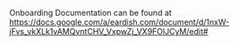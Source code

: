 Onboarding Documentation can be found at https://docs.google.com/a/eardish.com/document/d/1nxW-jFvs_ykXLk1vAMQvntCHV_VxpwZj_VX9FOlJCyM/edit#
